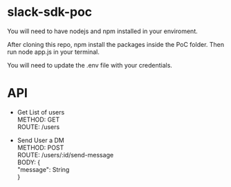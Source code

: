 # slack-sdk-poc

You will need to have nodejs and npm installed in your enviroment.

After cloning this repo, npm install the packages inside the PoC folder. Then run node app.js in your terminal.

You will need to update the .env file with your credentials.

# API

- Get List of users <br />
METHOD: GET <br />
ROUTE: /users <br />

- Send User a DM <br />
METHOD: POST <br />
ROUTE: /users/:id/send-message <br />
BODY: { <br />
  "message": String <br />
} <br />

